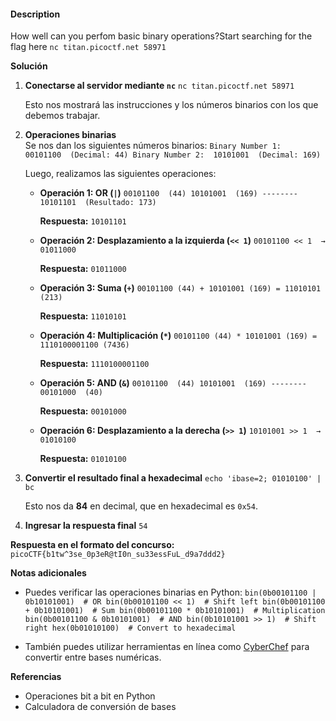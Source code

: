 #### Description

How well can you perfom basic binary operations?Start searching for the flag here `nc titan.picoctf.net 58971`

**Solución**

1. **Conectarse al servidor mediante `nc`**
    `nc titan.picoctf.net 58971`
    
    Esto nos mostrará las instrucciones y los números binarios con los que debemos trabajar.
    
2. **Operaciones binarias**  
    Se nos dan los siguientes números binarios:
    `Binary Number 1:  00101100  (Decimal: 44) Binary Number 2:  10101001  (Decimal: 169)`
    
    Luego, realizamos las siguientes operaciones:
    
    - **Operación 1: OR (`|`)**
        `00101100  (44) 10101001  (169) -------- 10101101  (Resultado: 173)`
        
        **Respuesta:** `10101101`
        
    - **Operación 2: Desplazamiento a la izquierda (`<< 1`)**
        `00101100 << 1  →  01011000`
        
        **Respuesta:** `01011000`
        
    - **Operación 3: Suma (`+`)**
        `00101100 (44) + 10101001 (169) = 11010101 (213)`
        
        **Respuesta:** `11010101`
        
    - **Operación 4: Multiplicación (`*`)**
        `00101100 (44) * 10101001 (169) = 1110100001100 (7436)`
        
        **Respuesta:** `1110100001100`
        
    - **Operación 5: AND (`&`)**
        `00101100  (44) 10101001  (169) -------- 00101000  (40)`
        
        **Respuesta:** `00101000`
        
    - **Operación 6: Desplazamiento a la derecha (`>> 1`)**
        `10101001 >> 1  →  01010100`
        
        **Respuesta:** `01010100`
        
3. **Convertir el resultado final a hexadecimal**
    `echo 'ibase=2; 01010100' | bc`
    
    Esto nos da **84** en decimal, que en hexadecimal es `0x54`.
    
4. **Ingresar la respuesta final**
    `54`
    


 **Respuesta en el formato del concurso:**
`picoCTF{b1tw^3se_0p3eR@tI0n_su33essFuL_d9a7ddd2}`

**Notas adicionales**

- Puedes verificar las operaciones binarias en Python:
    `bin(0b00101100 | 0b10101001)  # OR bin(0b00101100 << 1)  # Shift left bin(0b00101100 + 0b10101001)  # Sum bin(0b00101100 * 0b10101001)  # Multiplication bin(0b00101100 & 0b10101001)  # AND bin(0b10101001 >> 1)  # Shift right hex(0b01010100)  # Convert to hexadecimal`
    
- También puedes utilizar herramientas en línea como [CyberChef](https://gchq.github.io/CyberChef/) para convertir entre bases numéricas.

**Referencias**

- Operaciones bit a bit en Python
- Calculadora de conversión de bases
